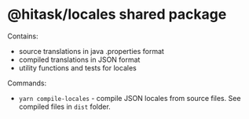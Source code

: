 # @hitask/locales shared package

Contains:

* source translations in java .properties format
* compiled translations in JSON format
* utility functions and tests for locales

Commands:

* `yarn compile-locales` - compile JSON locales from source files. See compiled files in `dist` folder.
